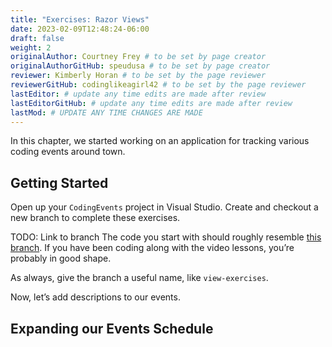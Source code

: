 ```yaml
---
title: "Exercises: Razor Views"
date: 2023-02-09T12:48:24-06:00
draft: false
weight: 2
originalAuthor: Courtney Frey # to be set by page creator
originalAuthorGitHub: speudusa # to be set by page creator
reviewer: Kimberly Horan # to be set by the page reviewer
reviewerGitHub: codinglikeagirl42 # to be set by the page reviewer
lastEditor: # update any time edits are made after review
lastEditorGitHub: # update any time edits are made after review
lastMod: # UPDATE ANY TIME CHANGES ARE MADE
---
```


In this chapter, we started working on an application for tracking various coding events around town.

## Getting Started
Open up your `CodingEvents` project in Visual Studio. Create and checkout a new branch to complete these exercises.

TODO: Link to branch
The code you start with should roughly resemble [this branch](LINK). If you have been coding along with the video lessons, you’re probably in good shape.

As always, give the branch a useful name, like `view-exercises`.

Now, let’s add descriptions to our events.

## Expanding our Events Schedule



